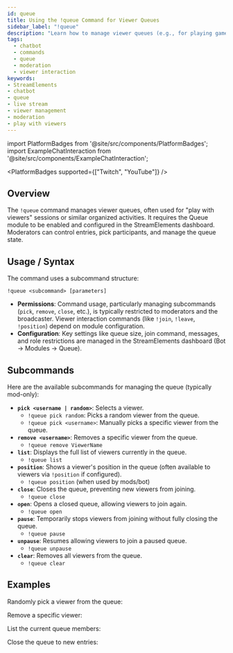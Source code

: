 ```yaml
---
id: queue
title: Using the !queue Command for Viewer Queues
sidebar_label: "!queue"
description: "Learn how to manage viewer queues (e.g., for playing games) during live streams using the StreamElements !queue command."
tags:
  - chatbot
  - commands
  - queue
  - moderation
  - viewer interaction
keywords:
- StreamElements
- chatbot
- queue
- live stream
- viewer management
- moderation
- play with viewers
---
```


import PlatformBadges from '@site/src/components/PlatformBadges';
import ExampleChatInteraction from '@site/src/components/ExampleChatInteraction';

<PlatformBadges supported={["Twitch", "YouTube"]} />

## Overview

The `!queue` command manages viewer queues, often used for "play with viewers" sessions or similar organized activities. It requires the Queue module to be enabled and configured in the StreamElements dashboard. Moderators can control entries, pick participants, and manage the queue state.

## Usage / Syntax

The command uses a subcommand structure:

```
!queue <subcommand> [parameters]
```

- **Permissions**: Command usage, particularly managing subcommands (`pick`, `remove`, `close`, etc.), is typically restricted to moderators and the broadcaster. Viewer interaction commands (like `!join`, `!leave`, `!position`) depend on module configuration.
- **Configuration**: Key settings like queue size, join command, messages, and role restrictions are managed in the StreamElements dashboard (Bot -> Modules -> Queue).

## Subcommands

Here are the available subcommands for managing the queue (typically mod-only):

-   **`pick <username | random>`**: Selects a viewer.
    -   `!queue pick random`: Picks a random viewer from the queue.
    -   `!queue pick <username>`: Manually picks a specific viewer from the queue.
-   **`remove <username>`**: Removes a specific viewer from the queue.
    -   `!queue remove ViewerName`
-   **`list`**: Displays the full list of viewers currently in the queue.
    -   `!queue list`
-   **`position`**: Shows a viewer's position in the queue (often available to viewers via `!position` if configured).
    -   `!queue position` (when used by mods/bot)
-   **`close`**: Closes the queue, preventing new viewers from joining.
    -   `!queue close`
-   **`open`**: Opens a closed queue, allowing viewers to join again.
    -   `!queue open`
-   **`pause`**: Temporarily stops viewers from joining without fully closing the queue.
    -   `!queue pause`
-   **`unpause`**: Resumes allowing viewers to join a paused queue.
    -   `!queue unpause`
-   **`clear`**: Removes all viewers from the queue.
    -   `!queue clear`

## Examples

Randomly pick a viewer from the queue:

<ExampleChatInteraction
  inputPersona="moderator"
  inputUsernameOverride="ModUser"
  inputMessage="!queue pick random"
  outputMessage="@ViewerPicked has been randomly selected from the queue!"
/>

Remove a specific viewer:

<ExampleChatInteraction
  inputPersona="moderator"
  inputUsernameOverride="ModUser"
  inputMessage="!queue remove DisruptiveViewer"
  outputMessage="DisruptiveViewer has been removed from the queue."
/>

List the current queue members:

<ExampleChatInteraction
  inputPersona="moderator"
  inputUsernameOverride="ModUser"
  inputMessage="!queue list"
  outputMessage="Current queue (3 viewers): Viewer1, Viewer2, Viewer3"
/>

Close the queue to new entries:

<ExampleChatInteraction
  inputPersona="moderator"
  inputUsernameOverride="ModUser"
  inputMessage="!queue close"
  outputMessage="The queue is now closed. No new entries allowed."
/>
